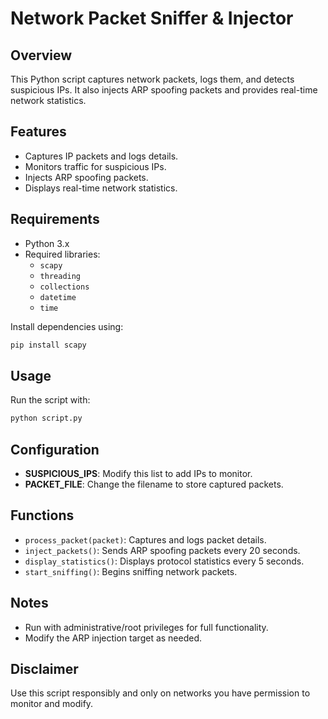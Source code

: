 # Network Packet Sniffer & Injector

## Overview
This Python script captures network packets, logs them, and detects suspicious IPs. It also injects ARP spoofing packets and provides real-time network statistics.

## Features
- Captures IP packets and logs details.
- Monitors traffic for suspicious IPs.
- Injects ARP spoofing packets.
- Displays real-time network statistics.

## Requirements
- Python 3.x
- Required libraries:
  - `scapy`
  - `threading`
  - `collections`
  - `datetime`
  - `time`

Install dependencies using:
```bash
pip install scapy
```

## Usage
Run the script with:
```bash
python script.py
```

## Configuration
- **SUSPICIOUS_IPS**: Modify this list to add IPs to monitor.
- **PACKET_FILE**: Change the filename to store captured packets.

## Functions
- `process_packet(packet)`: Captures and logs packet details.
- `inject_packets()`: Sends ARP spoofing packets every 20 seconds.
- `display_statistics()`: Displays protocol statistics every 5 seconds.
- `start_sniffing()`: Begins sniffing network packets.

## Notes
- Run with administrative/root privileges for full functionality.
- Modify the ARP injection target as needed.

## Disclaimer
Use this script responsibly and only on networks you have permission to monitor and modify.
